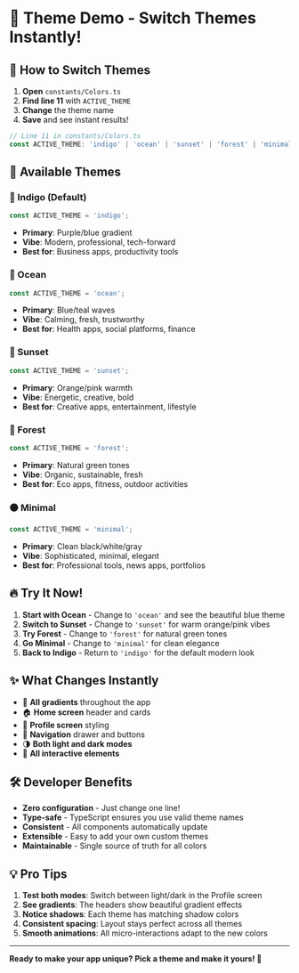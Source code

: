 # 🎨 Theme Demo - Switch Themes Instantly!

## 🚀 How to Switch Themes

1. **Open** `constants/Colors.ts`
2. **Find line 11** with `ACTIVE_THEME`
3. **Change** the theme name
4. **Save** and see instant results!

```typescript
// Line 11 in constants/Colors.ts
const ACTIVE_THEME: 'indigo' | 'ocean' | 'sunset' | 'forest' | 'minimal' = 'YOUR_CHOICE';
```

## 🎨 Available Themes

### 💜 Indigo (Default)
```typescript
const ACTIVE_THEME = 'indigo';
```
- **Primary**: Purple/blue gradient
- **Vibe**: Modern, professional, tech-forward
- **Best for**: Business apps, productivity tools

### 🌊 Ocean  
```typescript
const ACTIVE_THEME = 'ocean';
```
- **Primary**: Blue/teal waves
- **Vibe**: Calming, fresh, trustworthy
- **Best for**: Health apps, social platforms, finance

### 🌅 Sunset
```typescript
const ACTIVE_THEME = 'sunset';
```
- **Primary**: Orange/pink warmth
- **Vibe**: Energetic, creative, bold
- **Best for**: Creative apps, entertainment, lifestyle

### 🌲 Forest
```typescript
const ACTIVE_THEME = 'forest';
```
- **Primary**: Natural green tones
- **Vibe**: Organic, sustainable, fresh
- **Best for**: Eco apps, fitness, outdoor activities

### ⚫ Minimal
```typescript
const ACTIVE_THEME = 'minimal';
```
- **Primary**: Clean black/white/gray
- **Vibe**: Sophisticated, minimal, elegant
- **Best for**: Professional tools, news apps, portfolios

## 🔥 Try It Now!

1. **Start with Ocean** - Change to `'ocean'` and see the beautiful blue theme
2. **Switch to Sunset** - Change to `'sunset'` for warm orange/pink vibes  
3. **Try Forest** - Change to `'forest'` for natural green tones
4. **Go Minimal** - Change to `'minimal'` for clean elegance
5. **Back to Indigo** - Return to `'indigo'` for the default modern look

## ✨ What Changes Instantly

- 🎨 **All gradients** throughout the app
- 🏠 **Home screen** header and cards
- 👤 **Profile screen** styling
- 🧭 **Navigation** drawer and buttons
- 🌗 **Both light and dark modes**
- 📱 **All interactive elements**

## 🛠️ Developer Benefits

- **Zero configuration** - Just change one line!
- **Type-safe** - TypeScript ensures you use valid theme names
- **Consistent** - All components automatically update
- **Extensible** - Easy to add your own custom themes
- **Maintainable** - Single source of truth for all colors

## 💡 Pro Tips

1. **Test both modes**: Switch between light/dark in the Profile screen
2. **See gradients**: The headers show beautiful gradient effects
3. **Notice shadows**: Each theme has matching shadow colors
4. **Consistent spacing**: Layout stays perfect across all themes
5. **Smooth animations**: All micro-interactions adapt to the new colors

---

**Ready to make your app unique? Pick a theme and make it yours! 🚀**